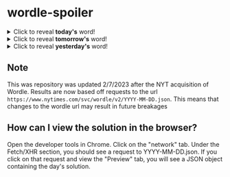 # wordle-spoiler

<details>
  <summary>Click to reveal <b>today's</b> word!</summary>
  <br>
  <b> angel </b>
</details>

<details>
  <summary>Click to reveal <b>tomorrow's</b> word!</summary>
  <br>
  <b> music </b>
</details>

<details>
  <summary>Click to reveal <b>yesterday's</b> word!</summary>
  <br>
  <b> exert </b>
</details>

## Note
This was repository was updated 2/7/2023 after the NYT acquisition of Wordle. Results are now based off requests to the url `https://www.nytimes.com/svc/wordle/v2/YYYY-MM-DD.json`. This means that changes to the wordle url may result in future breakages

## How can I view the solution in the browser?
Open the developer tools in Chrome. Click on the "network" tab. Under the Fetch/XHR section, you should see a request to YYYY-MM-DD.json. If you click on that request and view the "Preview" tab, you will see a JSON object containing the day's solution.